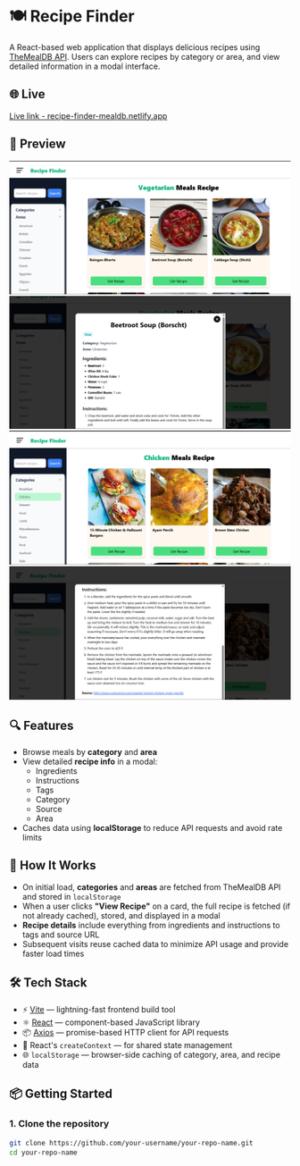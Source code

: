 # 🍽️ Recipe Finder

A React-based web application that displays delicious recipes using [TheMealDB API](https://www.themealdb.com/). Users can explore recipes by category or area, and view detailed information in a modal interface.

## 🌐 Live

[Live link - recipe-finder-mealdb.netlify.app](https://recipe-finder-mealdb.netlify.app/)



## 📸 Preview

![Home Screenshot](./screenshots/screenshot1.png)
![Recipe Screenshot](./screenshots/screenshot2.png)
![Category Screenshot](./screenshots/screenshot3.png)
![Recipe Screenshot](./screenshots/screenshot4.png)



## 🔍 Features

-   Browse meals by **category** and **area**
-   View detailed **recipe info** in a modal:
    -   Ingredients
    -   Instructions
    -   Tags
    -   Category
    -   Source
    -   Area
-   Caches data using **localStorage** to reduce API requests and avoid rate limits

## 🧠 How It Works

-   On initial load, **categories** and **areas** are fetched from TheMealDB API and stored in `localStorage`
-   When a user clicks **"View Recipe"** on a card, the full recipe is fetched (if not already cached), stored, and displayed in a modal
-   **Recipe details** include everything from ingredients and instructions to tags and source URL
-   Subsequent visits reuse cached data to minimize API usage and provide faster load times

## 🛠️ Tech Stack

-   ⚡ [Vite](https://vitejs.dev/) — lightning-fast frontend build tool
-   ⚛️ [React](https://reactjs.org/) — component-based JavaScript library
-   📦 [Axios](https://axios-http.com/) — promise-based HTTP client for API requests
-   🔁 React's `createContext` — for shared state management
-   🌐 `localStorage` — browser-side caching of category, area, and recipe data

## 📦 Getting Started

### 1. Clone the repository

```bash
git clone https://github.com/your-username/your-repo-name.git
cd your-repo-name
```
